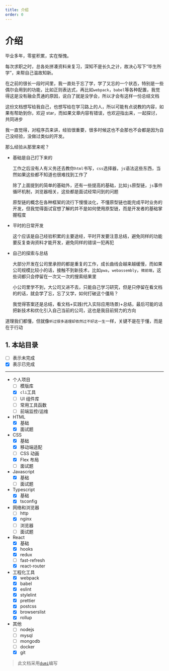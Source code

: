 ```yaml
---
title: 介绍
order: 0
---
```


# 介绍

毕业多年，零星积累，实在惭愧。

每次求职之时，总各处拼凑资料来复习，深知不是长久之计，故决心写下“毕生所学”，来帮自己温故知新。

在之前的很长一段时间里，我一直处于忘了学，学了又忘的一个状态，特别是一些偶尔会用到的功能，比如正则表达式，再比如`webpack`，`babel`等各种配置，我觉得这是没有融会贯通的原因，说白了就是没学会，所以才会有这样一份总结文档

这份文档想写给我自己，也想写给在学习路上的人，所以可能有点说教的内容，如果有帮助到你，欢迎 star，而如果文章内容有错误，也欢迎指出来，一起探讨，共同进步

我一直觉得，对程序员来讲，经验很重要，很多时候这也不会那也不会都是因为自己没经验，没做过类似的开发。

那么经验从那里来呢？

- 基础是自己打下来的

  工作之后没有人有义务还去教你`html`书写，`css`选择器，`js`语法这些东西，当然如果这些都不知道也很难找到工作了

  除了上面提到的简单的基础外，还有一些提高的基础，比如`js`原型链，`js`事件循环机制，浏览器相关，这些都是面试经常问到的问题

  原型链的概念在各种框架的流行下慢慢淡化，不懂原型链也能完成平时业务的开发，但我觉得面试官想了解的并不是如何使用原型链，而是开发者的基础掌握程度

- 平时的日常开发

  这个应该是自己经验积累的主要途经，平时开发要注意总结，避免同样的功能要反复查询资料才能开发，避免同样的错误一犯再犯

- 自己的探索与总结

  大部分开发在公司里承担的都是重复的工作，成长曲线会越来越缓慢，而如果公司规模比较小的话，接触不到新技术，比如`pwa`，`webassembly`，`微前端`，这些词都只会停留在一次又一次的搜索结果里

  小公司里学不到，大公司又进不去，只能自己学习研究，但是只停留在看文档的的话，就会学了忘，忘了又学，如何打破这个僵局？

  我觉得答案还是总结，看文档+实践(代入实际应用场景)+总结，最后可能的话把新技术和优化引入自己当前的公司，这也是我目前努力的方向

道理我们都懂，但就像`听过很多道理却依然过不好这一生`一样，关键不是在于懂，而是在于行动

## 1. 本站目录

- [ ] 表示未完成
- [x] 表示已完成

---

- 个人项目
  - [ ] 模版库
  - [x] `cli`工具
  - [ ] UI 组件库
  - [ ] 常用工具函数
  - [ ] 前端监控/运维
- HTML
  - [x] 基础
  - [x] 面试题
- CSS
  - [x] 基础
  - [x] 移动端适配
  - [ ] CSS 动画
  - [x] Flex 布局
  - [ ] 面试题
- Javascript
  - [x] 基础
  - [ ] 面试题
- Typescript
  - [x] 基础
  - [x] tsconfig
- 网络和浏览器
  - [ ] http
  - [x] nginx
  - [ ] 浏览器
  - [ ] 面试题
- React
  - [x] 基础
  - [x] hooks
  - [x] redux
  - [ ] fast-refresh
  - [x] react-router
- 工程化工具
  - [x] webpack
  - [x] babel
  - [x] eslint
  - [x] stylelint
  - [x] prettier
  - [x] postcss
  - [x] browserslist
  - [x] rollup
- 其他
  - [ ] nodejs
  - [ ] mysql
  - [ ] mongodb
  - [ ] docker
  - [x] git

> 此文档采用[`dumi`](https://d.umijs.org/zh-CN)编写
